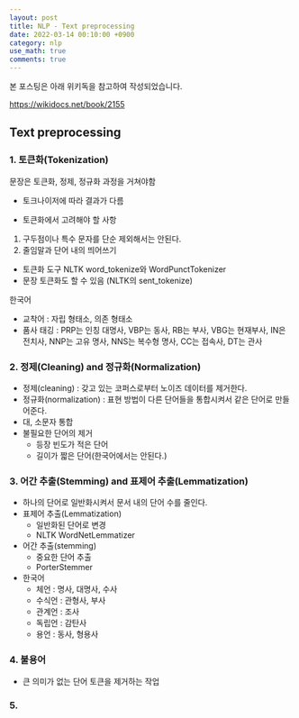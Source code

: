 ```yaml
---
layout: post
title: NLP - Text preprocessing
date: 2022-03-14 00:10:00 +0900
category: nlp
use_math: true
comments: true
---
```


본 포스팅은 아래 위키독을 참고하여 작성되었습니다.

<https://wikidocs.net/book/2155>

## Text preprocessing

### 1. 토큰화(Tokenization)

문장은 토큰화, 정제, 정규화 과정을 거쳐야함

- 토크나이저에 따라 결과가 다름

- 토큰화에서 고려해야 할 사항

1. 구두점이나 특수 문자를 단순 제외해서는 안된다.
2. 줄임말과 단어 내의 띄어쓰기

- 토큰화 도구 NLTK word_tokenize와 WordPunctTokenizer
- 문장 토큰화도 할 수 있음 (NLTK의 sent_tokenize)

한국어
- 교착어 : 자립 형태소, 의존 형태소
- 품사 태깅 : PRP는 인칭 대명사, VBP는 동사, RB는 부사, VBG는 현재부사, IN은 전치사, NNP는 고유 명사, NNS는 복수형 명사, CC는 접속사, DT는 관사

### 2. 정제(Cleaning) and 정규화(Normalization)

- 정제(cleaning) : 갖고 있는 코퍼스로부터 노이즈 데이터를 제거한다.
- 정규화(normalization) : 표현 방법이 다른 단어들을 통합시켜서 같은 단어로 만들어준다.
- 대, 소문자 통합
- 불필요한 단어의 제거
  - 등장 빈도가 적은 단어
  - 길이가 짧은 단어(한국어에서는 안된다.)

### 3. 어간 추출(Stemming) and 표제어 추출(Lemmatization)

- 하나의 단어로 일반화시켜서 문서 내의 단어 수를 줄인다.
- 표제어 추출(Lemmatization)
  - 일반화된 단어로 변경
  - NLTK WordNetLemmatizer
- 어간 추출(stemming)
  - 중요한 단어 추출
  - PorterStemmer
- 한국어
  - 체언 : 명사, 대명사, 수사
  - 수식언 : 관형사, 부사
  - 관계언 : 조사
  - 독립언 : 감탄사
  - 용언 : 동사, 형용사

### 4. 불용어

- 큰 의미가 없는 단어 토큰을 제거하는 작업

### 5. 